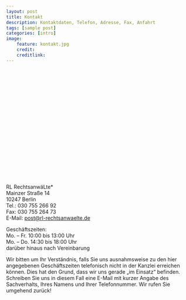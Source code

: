 ```yaml
---
layout: post
title: Kontakt
description: Kontaktdaten, Telefon, Adresse, Fax, Anfahrt
tags: [sample post]
categories: [intro]
image:
    feature: kontakt.jpg
    credit: 
    creditlink:
---
```

<script src='https://maps.googleapis.com/maps/api/js?v=3.exp'></script><div style='overflow:hidden;height:300px;width:500px;'><div id='gmap_canvas' style='height:300px;width:500px;'></div><div><small><a href="http://embedgooglemaps.com">google maps karte erstellen</a></small></div><div><small><a href="https://widerrufsbelehrunggenerator.de/">widerrufsbelehrung generator</a></small></div><style>#gmap_canvas img{max-width:none!important;background:none!important}</style></div><script type='text/javascript'>function init_map(){var myOptions = {zoom:16,center:new google.maps.LatLng(52.5123624,13.461422299999981),mapTypeId: google.maps.MapTypeId.ROADMAP};map = new google.maps.Map(document.getElementById('gmap_canvas'), myOptions);marker = new google.maps.Marker({map: map,position: new google.maps.LatLng(52.5123624,13.461422299999981)});infowindow = new google.maps.InfoWindow({content:'<strong>RL RechtsanwäLte*</strong><br>Mainzer Straße 14, 10247 Berlin<br>'});google.maps.event.addListener(marker, 'click', function(){infowindow.open(map,marker);});infowindow.open(map,marker);}google.maps.event.addDomListener(window, 'load', init_map);</script> 



RL RechtsanwäLte*  Mainzer Straße 14  10247 Berlin  Tel.: 030 755 266 92  Fax: 030 755 264 73  E-Mail: <post@rl-rechtsanwaelte.de>


Geschäftszeiten:   Mo. – Fr. 10:00 bis 13:00 Uhr  Mo. – Do. 14:30 bis 18:00 Uhr  darüber hinaus nach Vereinbarung
Wir bitten um Ihr Verständnis, falls Sie uns ausnahmsweise zu den hier angegebenen Geschäftszeiten telefonisch nicht in der Kanzlei erreichen können. Dies hat den Grund, dass wir uns gerade „im Einsatz“ befinden. Schreiben Sie uns in diesem Fall eine E-Mail mit kurzer Angabe des Sachverhalts, Ihres Namens und Ihrer Telefonnummer. Wir rufen Sie umgehend zurück!
